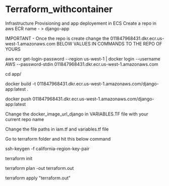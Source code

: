# Terraform_withcontainer
Infrastructure Provisioning and app deployement in ECS
Create a repo in aws ECR name - > django-app

IMPORTANT - Once the repo is create change the 011847968431.dkr.ecr.us-west-1.amazonaws.com BELOW VALUES IN COMMANDS TO THE REPO OF YOURS


aws ecr get-login-password --region us-west-1 | docker login --username AWS --password-stdin 011847968431.dkr.ecr.us-west-1.amazonaws.com


cd app/


docker build -t 011847968431.dkr.ecr.us-west-1.amazonaws.com/django-app:latest . 


docker push 011847968431.dkr.ecr.us-west-1.amazonaws.com/django-app:latest

Change the docker_image_url_django in VARIABLES.TF file with your current repo name 


Change the file paths in iam.tf and variables.tf file

Go to terraform folder and hit this below command 

ssh-keygen -f california-region-key-pair


terraform init 


terraform plan -out terraform.out


terraform apply "terraform.out"
